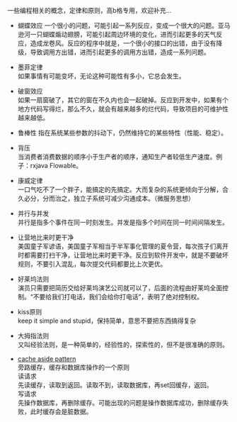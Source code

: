 一些编程相关的概念，定律和原则，高b格专用，欢迎补充...

- 蝴蝶效应
一个很小的问题，可能引起一系列反应，变成一个很大的问题。亚马逊河一只蝴蝶煽动翅膀，可能引起周边环境的变化，进而引起更多的天气反应，造成龙卷风。反应的程序中就是，一个很小的接口的出错，由于没有降级，导致调用方出错，进而引起更多的调用方出错，造成一系列问题。

- 墨菲定律  
如果事情有可能变坏，无论这种可能性有多小，它总会发生。

- 破窗效应  
如果一扇窗破了，其它的窗在不久内也会一起破掉。反应到开发中，如果有个地方代码写得烂，那么不久，就会有越来越多的烂代码，导致项目的可维护性越来越低。

- 鲁棒性
指在系统某些参数的抖动下，仍然维持它的某些特性（性能、稳定）。  

- 背压  
当消费者消费数据的顺序小于生产者的顺序，通知生产者较低生产速度。例子：rxjava Flowable。

- 康威定律  
一口气吃不了一个胖子，能搞定的先搞定。大而复杂的系统更倾向于分解，合久必分，分而治之，独立子系统可减少沟通成本。（微服务思想）

- 并行与并发  
并行是指多个事件在同一时刻发生。并发是指多个时间在同一时间间隔发生。

- 让营地比来时更干净  
美国童子军谚语，美国童子军相当于半军事化管理的夏令营，每次孩子们离开时都需要打扫干净，让营地比来时更干净。反应到软件开发中，就是不要破坏规则，不要引入混乱，每次提交代码都要比上次更优。

- 好莱坞法则  
演员只需要把简历交给好莱坞演艺公司就可以了，后面的流程由好莱坞全面控制。“不要给我们打电话，我们会给你打电话”，表明了绝对控制权。

- kiss原则  
keep it simple and stupid，保持简单，意思不要把东西搞得复杂

- 大拇指法则  
又叫经验法则，是一种简单的，经验性的，探索性的，但不是很准确的原则。

- [cache aside pattern](https://blog.cdemi.io/design-patterns-cache-aside-pattern/)  
旁路缓存，缓存和数据库操作的一个原则  
读请求  
先读缓存，读取到返回。读取不到，读取数据库，再set回缓存，返回。  
写请求  
先操作数据库，再删除缓存。可能出现的问题是操作数据库成功，删除缓存失败，此时缓存会是脏数据。
